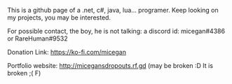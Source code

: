 This is a github page of a .net, c#, java, lua... programer. Keep looking on my projects, you may be interested.

For possible contact, the boy, he is not talking: a discord id: micegan#4386 or RareHuman#9532

Donation Link: https://ko-fi.com/micegan

Portfolio website: http://micegansdropouts.rf.gd (may be broken :D It is broken ;( F)


<!---
micegan/micegan is a ✨ special ✨ repository because its `README.md` (this file) appears on your GitHub profile.
You can click the Preview link to take a look at your changes.
--->

